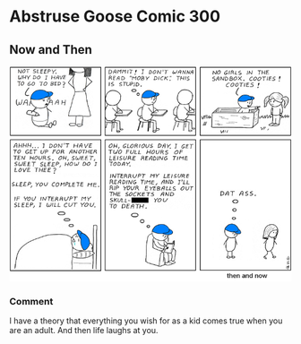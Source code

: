# Abstruse Goose Comic 300
## Now and Then

![image](reverse_the_polarity.png)
### Comment
I have a theory that everything you wish for as a kid comes true when you are an adult.  And then life laughs at you.

